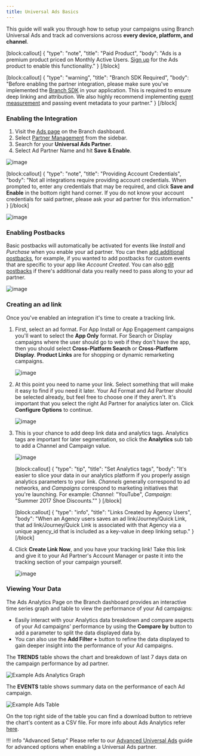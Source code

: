 ```yaml
---
title: Universal Ads Basics
---
```

This guide will walk you through how to setup your campaigns using Branch Universal Ads and track ad conversions across **every device, platform, and channel**.

[block:callout]
{
  "type": "note",
  "title": "Paid Product",
  "body": "Ads is a premium product priced on Monthly Active Users. [Sign up](https://branch.io/universal-ads/) for the Ads product to enable this functionality."
}
[/block]

[block:callout]
{
  "type": "warning",
  "title": "Branch SDK Required",
  "body": "Before enabling the partner integration, please make sure you've implemented the [Branch SDK](/resources/native-sdks-and-plugins/) in your application.  This is required to ensure deep linking and attribution. We also highly recommend implementing [event measurement](/apps/v2event/#overview) and passing event metadata to your partner."
}
[/block]

### Enabling the Integration

1. Visit the [Ads page](https://dashboard.branch.io/ads) on the Branch dashboard.
2. Select [Partner Management](https://dashboard.branch.io/ads/partner-management) from the sidebar.
3. Search for your <notranslate>**Universal Ads Partner**</notranslate>.
4. Select Ad Partner Name and hit <notranslate>**Save & Enable**</notranslate>.

![image](/_assets/img/pages/deep-linked-ads/noname-enable.png)

[block:callout]
{
  "type": "note",
  "title": "Providing Account Credentials",
  "body": "Not all integrations require providing account credentials. When prompted to, enter any credentials that may be required, and click <notranslate>**Save and Enable**</notranslate> in the bottom right hand corner. If you do not know your account credentials for said partner, please ask your ad partner for this information."
}
[/block]

![image](/_assets/img/pages/deep-linked-ads/noname-credentials.png)

### Enabling Postbacks

Basic postbacks will automatically be activated for events like _Install_ and _Purchase_ when you enable your ad partner. You can then [add additional postbacks](#adding-more-postbacks), for example, if you wanted to add postbacks for custom events that are specific to your app like _Account Created_. You can also [edit postbacks](#advanced-editing-postbacks) if there's additional data you really need to pass along to your ad partner.

![image](/_assets/img/pages/deep-linked-ads/noname-postbacks.png)

### Creating an ad link

Once you've enabled an integration it's time to create a tracking link.

1. First, select an ad format. For App Install or App Engagement campaigns you'll want to select the <notranslate>**App Only**</notranslate> format. For Search or Display campaigns where the user should go to web if they don't have the app, then you should select <notranslate>**Cross-Platform Search**</notranslate> or <notranslate>**Cross-Platform Display**</notranslate>. <notranslate>**Product Links**</notranslate> are for shopping or dynamic remarketing campaigns.

    ![image](/_assets/img/pages/deep-linked-ads/branch-universal-ads/create-link.png)

1. At this point you need to name your link. Select something that will make it easy to find if you need it later. Your Ad Format and Ad Partner should be selected already, but feel free to choose one if they aren't. It's important that you select the right Ad Partner for analytics later on. Click <notranslate>**Configure Options**</notranslate> to continue.

    ![image](/_assets/img/pages/deep-linked-ads/branch-universal-ads/create-link-name.png)

1. This is your chance to add deep link data and analytics tags. Analytics tags are important for later segmentation, so click the <notranslate>**Analytics**</notranslate> sub tab to add a Channel and Campaign value.

    ![image](/_assets/img/pages/deep-linked-ads/branch-universal-ads/create-link-tags.png)

    [block:callout]
{
  "type": "tip",
  "title": "Set Analytics tags",
  "body": "It's easier to slice your data in our analytics platform if you properly assign analytics parameters to your link. <notranslate>_Channels_</notranslate> generally correspond to ad networks, and <notranslate>_Campaigns_</notranslate> correspond to marketing initiatives that you're launching. For example: <notranslate>_Channel_</notranslate>: "YouTube", <notranslate>_Campaign_</notranslate>: "Summer 2017 Shoe Discounts.""
}
[/block]

    [block:callout]
{
  "type": "info",
  "title": "Links Created by Agency Users",
  "body": "When an Agency users saves an ad link/Journey/Quick Link, that ad link/Journey/Quick Link is associated with that Agency via a unique agency_id that is included as a key-value in deep linking setup."
}
[/block]


1. Click <notranslate>**Create Link Now**</notranslate>, and you have your tracking link! Take this link and give it to your Ad Partner's Account Manager or paste it into the tracking section of your campaign yourself.

    ![image](/_assets/img/pages/deep-linked-ads/branch-universal-ads/create-link-completed.png)


### Viewing Your Data

The Ads Analytics Page on the Branch dashboard provides an interactive time series graph and table to view the performance of your Ad campaigns:

- Easily interact with your Analytics data breakdown and compare aspects of your Ad campaigns' performance by using the <notranslate>**Compare by**</notranslate> button to add a parameter to split the data displayed data by.
- You can also use the <notranslate>**Add Filter +**</notranslate> button to refine the data displayed to gain deeper insight into the performance of your Ad campaigns.

The <notranslate>**TRENDS**</notranslate> table shows the chart and breakdown of last 7 days data on the campaign performance by ad partner.

![Example Ads Analytics Graph](/_assets/img/ingredients/deep-linked-ads/view-ad-link-data/trends-graph.png)

The <notranslate>**EVENTS**</notranslate> table shows summary data on the performance of each Ad campaign.

![Example Ads Table](/_assets/img/ingredients/deep-linked-ads/view-ad-link-data/events-table.png)

On the top right side of the table you can find a download button to retrieve the chart's content as a CSV file.  For more info about Ads Analytics refer [here](/activity-reports-analytics/paid-ads-analytics/).

!!! info "Advanced Setup"
    Please refer to our [Advanced Universal Ads](/deep-linked-ads/branch-universal-ads-advanced/) guide for advanced options when enabling a Universal Ads partner.

